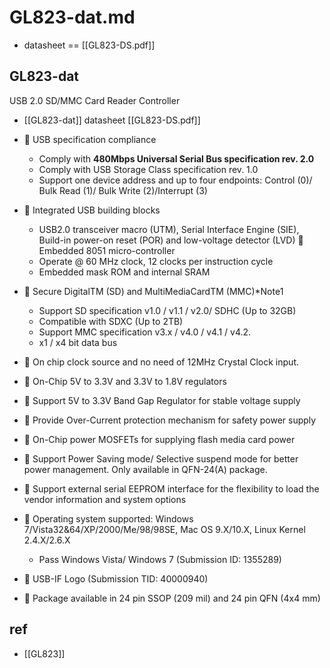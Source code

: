 
# GL823-dat.md

- datasheet == [[GL823-DS.pdf]]


## GL823-dat 

USB 2.0 SD/MMC Card Reader Controller

- [[GL823-dat]] datasheet [[GL823-DS.pdf]]

-  USB specification compliance
  - Comply with **480Mbps Universal Serial Bus specification rev. 2.0**
  - Comply with USB Storage Class specification rev. 1.0
  - Support one device address and up to four endpoints: Control (0)/ Bulk Read (1)/ Bulk Write (2)/Interrupt
  (3)
-  Integrated USB building blocks
  - USB2.0 transceiver macro (UTM), Serial Interface Engine (SIE), Build-in power-on reset (POR) and
  low-voltage detector (LVD)
   Embedded 8051 micro-controller
  - Operate @ 60 MHz clock, 12 clocks per instruction cycle
  - Embedded mask ROM and internal SRAM
-  Secure DigitalTM (SD) and MultiMediaCardTM (MMC)*Note1
  - Support SD specification v1.0 / v1.1 / v2.0/ SDHC (Up to 32GB)
  - Compatible with SDXC (Up to 2TB)
  - Support MMC specification v3.x / v4.0 / v4.1 / v4.2.
  - x1 / x4 bit data bus
-  On chip clock source and no need of 12MHz Crystal Clock input.
-  On-Chip 5V to 3.3V and 3.3V to 1.8V regulators
-  Support 5V to 3.3V Band Gap Regulator for stable voltage supply
-  Provide Over-Current protection mechanism for safety power supply
-  On-Chip power MOSFETs for supplying flash media card power
-  Support Power Saving mode/ Selective suspend mode for better power management. Only available in QFN-24(A) package.
-  Support external serial EEPROM interface for the flexibility to load the vendor information and system options
-  Operating system supported: Windows 7/Vista32&64/XP/2000/Me/98/98SE, Mac OS 9.X/10.X, Linux Kernel 2.4.X/2.6.X
  - Pass Windows Vista/ Windows 7 (Submission ID: 1355289)
-  USB-IF Logo (Submission TID: 40000940)
-  Package available in 24 pin SSOP (209 mil) and 24 pin QFN (4x4 mm)


## ref

- [[GL823]] 